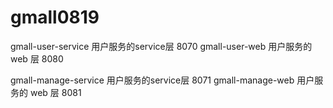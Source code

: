 # gmall0819
gmall-user-service 用户服务的service层 8070
gmall-user-web 用户服务的 web 层 8080

gmall-manage-service 用户服务的service层 8071
gmall-manage-web 用户服务的 web 层 8081
